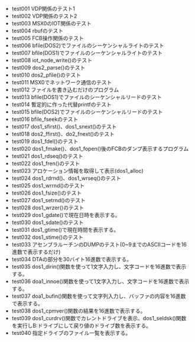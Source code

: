 - test001
    VDP関係のテスト1
- test002
    VDP関係のテスト2
- test003
    MSX0のIOT関係のテスト
- test004
    rbufのテスト
- test005
    FCB操作関係のテスト
- test006
    bfile(DOS2)でファイルのシーケンシャルライトのテスト
- test007
    bfile(DOS1)でファイルのシーケンシャルライトのテスト
- test008
    iot_node_write()のテスト
- test009
    dos2_parse()のテスト
- test010
    dos2_pfile()のテスト
- test011
    MSX0でネットワーク通信のテスト
- test012
    ファイルを書き込むだけのプログラム
- test013
    bfile(DOS1)でファイルのシーケンシャルリードのテスト
- test014
    暫定的に作った代替printfのテスト
- test015
    bfile(DOS2)でファイルのシーケンシャルリードのテスト
- test016
    bfile_fseekのテスト
- test017
    dos1_sfirst()、dos1_snext()のテスト
- test018
    dos2_ffirst()、do2_fnext()のテスト
- test019
    dos1_fdel()のテスト
- test020
    dos1_fmake()、dos1_fopen()後のFCBのダンプ表示するプログラム
- test021
    dos1_rdseq()のテスト
- test022
    dos1_fren()のテスト
- test023
    アロケーション情報を取得して表示(dos1_alloc)
- test024
    dos1_rdrnd()、dos1_wrseq()のテスト
- test025
    dos1_wrrnd()のテスト
- test026
    dos1_fsize()のテスト
- test027
    dos1_setrnd()のテスト
- test028
    dos1_wrzer()のテスト
- test029
    dos1_gdate()で現在日時を表示する。
- test030
    dos1_sdate()のテスト
- test031
    dos1_gtime()で現在時間を表示する。
- test032
    dos1_stime()のテスト
- test033
    アセンブラルーチンのDUMPのテスト(0~9までのASCIIコードを16進数で表示するだけ)
- test034
    DTAの部分を30バイト16進数で表示する。
- test035
    dos1_dirin()関数を使って1文字入力し、文字コードを16進数で表示する。
- test036
    doa1_innoe()関数を使って1文字入力し、文字コードを16進数で表示する。
- test037
    doa1_bufin()関数を使って文字列入力し、バッファの内容を16進数で表示する。
- test038
    dos1_cpmver()関数の結果を16進数で表示する。
- test039
    dos1_curdrv()関数でカレントドライブを表示、dos1_seldsk()関数を実行しB:ドライブにして戻り値のドライブ数を表示する。
- test040
    指定ドライブのファイル一覧を表示する。
